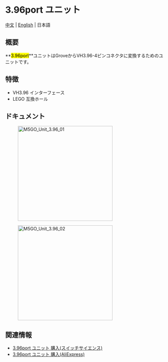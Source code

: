 # 3.96port ユニット

[中文](/zh_CN/product_documents/units/unit_3.96port) | [English](en/product_documents/units/unit_3.96port) | 日本語

## 概要

**<mark>3.96port</mark>**ユニットはGroveからVH3.96-4ピンコネクタに変換するためのユニットです。

## 特徴

- VH3.96 インターフェース
- LEGO 互換ホール

## ドキュメント

<figure>
    <img src="assets/img/product_pics/units/M5GO_Unit_3.96_01.jpg" alt="M5GO_Unit_3.96_01" height="300px" width="300px">
</figure>
<figure>
    <img src="assets/img/product_pics/units/M5GO_Unit_3.96_02.jpg" alt="M5GO_Unit_3.96_02" height="300px" width="300px">
</figure>

## 関連情報

- [3.96port ユニット 購入(スイッチサイエンス)](https://www.switch-science.com/catalog/4055/)
- [3.96port ユニット 購入(AliExpress)](https://www.aliexpress.com/store/product/M5Stack-3-96-4Pin-M5GO-ESP32/3226069_32922623759.html)